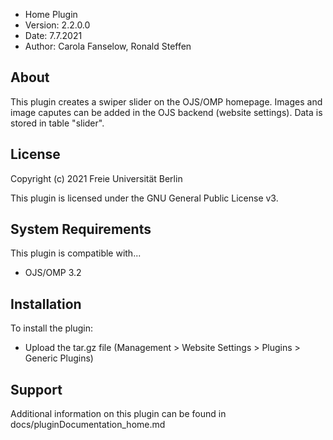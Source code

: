 - Home Plugin
- Version: 2.2.0.0
- Date: 7.7.2021
- Author: Carola Fanselow, Ronald Steffen

About
-----
This plugin creates a swiper slider on the OJS/OMP homepage. Images and image caputes can be added in the OJS backend (website settings). Data is stored in table "slider". 

License
-------
Copyright (c) 2021 Freie Universität Berlin

This plugin is licensed under the GNU General Public License v3. 

System Requirements
-------------------
This plugin is compatible with...
 - OJS/OMP 3.2

Installation
------------
To install the plugin:
 - Upload the tar.gz file (Management > Website Settings > Plugins > Generic Plugins)

Support
---------------
Additional information on this plugin can be found in docs/pluginDocumentation_home.md



